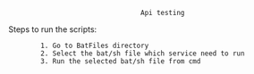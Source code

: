                                      Api testing
Steps to run the scripts:
    
            1. Go to BatFiles directory
            2. Select the bat/sh file which service need to run
            3. Run the selected bat/sh file from cmd